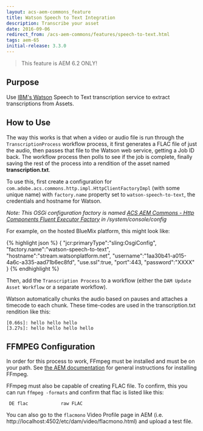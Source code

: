 ```yaml
---
layout: acs-aem-commons_feature
title: Watson Speech to Text Integration
description: Transcribe your asset
date: 2016-09-06
redirect_from: /acs-aem-commons/features/speech-to-text.html
tags: aem-65
initial-release: 3.3.0
---
```


> This feature is AEM 6.2 ONLY!

## Purpose

Use [IBM's Watson](https://www.ibm.com/watson/developercloud/speech-to-text.html) Speech to Text transcription service to extract transcriptions from Assets.

## How to Use

The way this works is that when a video or audio file is run through the `TranscriptionProcess` workflow process,
it first generates a FLAC file of just the audio, then passes that file to the Watson web service, getting a Job ID back.
The workflow process then polls to see if the job is complete, finally saving the rest of the process into a rendition of
the asset named **transcription.txt**.

To use this, first create a configuration for `com.adobe.acs.commons.http.impl.HttpClientFactoryImpl` (with some unique name)
with `factory.name` property set to `watson-speech-to-text`, the credentials and hostname for Watson.

*Note: This OSGi configuration factory is named [ACS AEM Commons - Http Components Fluent Executor Factory](http://localhost:4502/system/console/configMgr#com.adobe.acs.commons.http.impl.HttpClientFactoryImpl) in /system/console/config*

For example, on the hosted BlueMix platform, this might look like:

{% highlight json %}
{
  "jcr:primaryType":"sling:OsgiConfig",
  "factory.name":"watson-speech-to-text",
  "hostname":"stream.watsonplatform.net",
  "username":"1aa30b41-a015-4a6c-a335-aad71b6ec8fd",
  "use.ssl":true,
  "port":443,
  "password":"XXXX"
}
{% endhighlight %}

Then, add the `Transcription Process` to a workflow (either the `DAM Update Asset Workflow` or a separate workflow).

Watson automatically chunks the audio based on pauses and attaches a timecode to each chunk. These time-codes are used in the transcription.txt rendition like this:


    [0.66s]: hello hello hello
    [3.27s]: hello hello hello hello


## FFMPEG Configuration

In order for this process to work, FFmpeg must be installed and must be on your path. See [the AEM documentation](https://docs.adobe.com/docs/en/aem/6-2/administer/operations/page-authoring/config-video.html)
for general instructions for installing FFmpeg.

FFmpeg must also be capable of creating FLAC file. To confirm, this you can run `ffmpeg -formats` and confirm that flac is listed like this:

     DE flac            raw FLAC

You can also go to the `flacmono` Video Profile page in AEM (i.e. http://localhost:4502/etc/dam/video/flacmono.html) and upload a 
test file.
